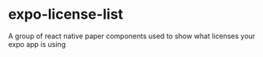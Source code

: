 # expo-license-list
 A group of react native paper components used to show what licenses your expo app is using
